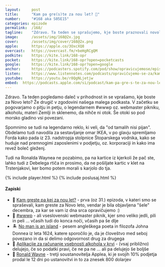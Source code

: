 ```yaml
---
layout: 	post
title:  	"Kam pa gre(s)te za nou let? 🥂"
number: 	"#168 aka S05E15"
categories:	epizode
permalink:	/168/
tagline: 	"Zdravo. Ta teden se sprašujemo, kje boste praznovali novoletne praznike. Tudi o pitju in petju teče beseda. Ker je kljub vsemu še vedno poletje se spomnimo na tiste legendarne piknike."
image:		/assets/img/168@2x.jpg
cover:		/assets/img/cover/168@2x.png
apple:		https://apple.co/3OxcXQ8
overcast:	https://overcast.fm/+beHgRCgQM
podkite:	https://kite.link/168-opr
pocket:		https://kite.link/168-opr?open=pocketcasts
google:		https://kite.link/168-opr?open=google
anchor:		https://podcasters.spotify.com/pod/show/opravicujemose/episodes/Kam-pa-greste-za-nou-let-e282hmi
listen:		https://www.listennotes.com/podcasts/opravičujemo-se-za/kam-pa-greste-za-nou-let-TNYaDGZmABq/embed/
youtube:	https://youtu.be/r8QgNLjetjw
embed:	https://podcasts.apple.com/si/podcast/kam-pa-gre-s-te-za-nou-let/id1514750013?i=1000624342389
---
```


Zdravo. Ta teden pogledamo daleč v prihodnost in se vprašamo, kje boste za Novo leto? Že drugič v zgodovini našega malega podkasta. V začetku se pogovarjamo o pitju in petju, o legendarnem #wwwp oz. webmaster pikniku, alkoholu, materi Zemlji in sklenemo, da nihče ni otok. Še otoki so pod morsko gladino vsi povezani. 

Spomnimo se tudi na legendarno reklo, ki veli, da "od tamalih nisi pijan". Obdelamo tudi navodila za sestavljanje omar IKEA, v po glavju spremljamo Forda kako pada iz 23. nadstropja stolpnice Štoparskega vodnika, kako se huduje nad premnogimi zaposlenimi v podjetju, oz. korporaciji in kako ima revež boleč gleženj. 

Tudi na Ronalda Waynea ne pozabimo, pa na kartice iz kjerkoli že pač ste, lahko tudi z Debelega rtiča in prosimo, da ne pošiljate kartic v klet na Trstenjakovi, ker bomo potem morali s karjolo do tja. 

{% include player.html %}
{% include poslusaj.html %}

<!--break-->

#### Zapiski

- 🎊 [Kam greste pa kej za nou let?](https://opravicujemo.se/031/) - prva (oz 31.) epizoda, v kateri smo se spraševali, kam greste za Novo leto, vendar je bila objavljena "šele" decembra, za kar se vam iz dna srca opravičujemo :) 
- 🍻 [#wwwp](https://opravicujemo.se/031/) - ali vseslovenski webmaster piknik, kjer smo veliko jedli, pili in peli ... včasih tudi do konca noči, včasih pa še dlje 
- 🏝️ [No man is an island](https://www.youtube.com/watch?v=_mfus7QCeWU) - pesem angleškega poeta in filozofa Johna Donnea iz leta 1624, katere sporočilo je, da je človeštvo med seboj povezano in da si delimo odgovornost drug za drugega 
- 🍺 [Aplikacije za računanje vsebnosti alkohola v krvi](https://www.google.com/search?q=bac+alcohol+app) - (vsaj približno) delujejo, če so podatki pravi, če ne pa ne ... ali pa delujejo še boljše
- 🍎 [Ronald Wayne](https://en.wikipedia.org/wiki/Ronald_Wayne) - tretji soustanovitelja Applea, ki je svojih 10% podjetja prodal le 12 dni po ustanovitvi in to za znesek 800 dolarjev